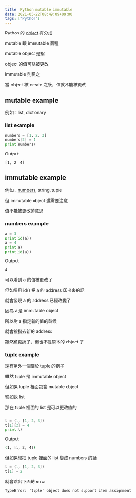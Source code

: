 ```yaml
---
title: Python mutable immutable
date: 2021-05-22T08:49:09+09:00
tags: ["Python"]
---
```

Python 的 [object](https://docs.python.org/3/reference/datamodel.html#objects-values-and-types) 有分成

mutable 跟 immutable 兩種

mutable object 是指

object 的值可以被更改

immutable 則反之

當 object 被 create 之後，值就不能被更改

## mutable example

例如：list, dictionary

### list example

```python
numbers = [1, 2, 3]
numbers[2] = 4
print(numbers)
```

Output

```bash
[1, 2, 4]
```

## immutable example

例如：[numbers](https://docs.python.org/3/library/numbers.html), string, tuple

但 immutable object 還需要注意

值不能被更改的意思

### numbers example

```python
a = 3
print(id(a))
a = 4
print(a)
print(id(a))
```

Output

```bash
4
```

可以看到 a 的值被更改了

但如果用 [id()](https://docs.python.org/3/library/functions.html?highlight=id#id) 把 a 的 address 印出來的話

就會發現 a 的 address 已經改變了

因為 a 是 immutable object

所以對 a 指定新的值的時候

就會被指去新的 address

雖然值更換了，但也不是原本的 object 了

### tuple example

還有另外一個關於 tuple 的例子

雖然 tuple 是 immutable object

但如果 tuple 裡面包含 mutable object

譬如說 list

那在 tuple 裡面的 list 是可以更改值的

```python

t = (1, [1, 2, 3])
t[1][2] = 4
print(t)
```

Output

```bash
(1, [1, 2, 4])
```

但如果想把 tuple 裡面的 list 變成 numbers 的話

```python
t = (1, [1, 2, 3])
t[1] = 2
```

就會跳出下面的 error

`TypeError: 'tuple' object does not support item assignment`
